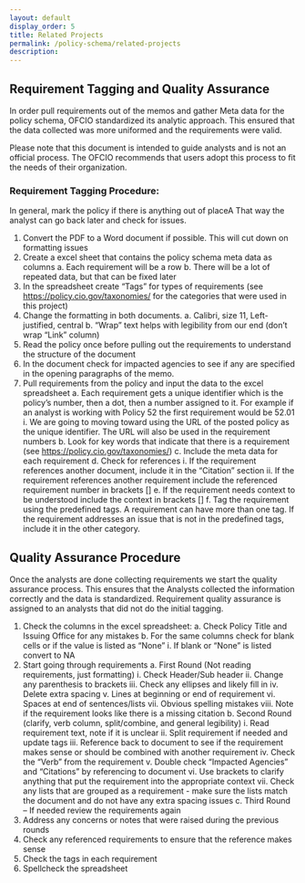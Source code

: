 ```yaml
---
layout: default
display_order: 5
title: Related Projects
permalink: /policy-schema/related-projects
description: 
---
```


## Requirement Tagging and Quality Assurance 

In order pull requirements out of the memos and gather Meta data for the policy schema, OFCIO standardized its analytic approach.  This ensured that the data collected was more uniformed and the requirements were valid.  

Please note that this document is intended to guide analysts and is not an official process.  The OFCIO recommends that users adopt this process to fit the needs of their organization.

### Requirement Tagging Procedure:
In general, mark the policy if there is anything out of placeA  That way the analyst can go back later and check for issues.

1.	Convert the PDF to a Word document if possible.  This will cut down on formatting issues 
2.	Create a excel sheet that contains the policy schema meta data as columns
  a.	Each requirement will be a row
  b.	There will be a lot of repeated data, but that can be fixed later
3.	In the spreadsheet create “Tags” for types of requirements (see https://policy.cio.gov/taxonomies/ for the categories that were used in this project)
4.	Change the formatting in both documents.
  a.	Calibri, size 11, Left-justified, central
  b.	“Wrap” text helps with legibility from our end (don’t wrap “Link” column)
5.	Read the policy once before pulling out the requirements to understand the structure of the document 
6.	In the document check for impacted agencies to see if any are specified in the opening paragraphs of the memo.
7.	Pull requirements from the policy and input the data to the excel spreadsheet
  a.	Each requirement gets a unique identifier which is the policy’s number, then a dot, then a number assigned to it.  For example if an analyst is working with Policy 52 the first requirement would be 52.01
    i.	We are going to moving toward using the URL of the posted policy as the unique identifier.  The URL will also be used in the requirement numbers
  b.	Look for key words that indicate that there is a requirement (see https://policy.cio.gov/taxonomies/)
  c.	Include the meta data for each requirement 
  d.	Check for references 
  i.	If the requirement references another document, include it in the “Citation” section
    ii.	If the requirement references another requirement include the referenced requirement number in brackets []
  e.	If the requirement needs context to be understood include the context in brackets []
  f.	Tag the requirement using the predefined tags.  A requirement can have more than one tag.  If the requirement addresses an issue that is not in the predefined tags, include it in the other category.

## Quality Assurance Procedure
Once the analysts are done collecting requirements we start the quality assurance process.  This ensures that the Analysts collected the information correctly and the data is standardized.  Requirement quality assurance is assigned to an analysts that did not do the initial tagging.

1.	Check the columns in the excel spreadsheet: 
  a.	Check Policy Title and Issuing Office for any mistakes
  b.	For the same columns check for blank cells or if the value is listed as “None” 
    i.	If blank or “None” is listed convert to NA
2.	Start going through requirements
  a.	First Round (Not reading requirements, just formatting)
    i.	Check Header/Sub header
    ii.	Change any parenthesis to brackets
    iii.	Check any ellipses and likely fill in
    iv.	Delete extra spacing
    v.	Lines at beginning or end of requirement
    vi.	Spaces at end of sentences/lists
    vii.	Obvious spelling mistakes
    viii.	Note if the requirement looks like there is a missing citation
  b.	Second Round (clarify, verb column, split/combine, and general legibility)
    i.	Read requirement text, note if it is unclear
    ii.	Split requirement if needed and update tags
    iii.	Reference back to document to see if the requirement makes sense or should be combined with another requirement 
    iv.	Check the “Verb” from the requirement
    v.	Double check “Impacted Agencies” and “Citations” by referencing to document
    vi.	Use brackets to clarify anything that put the requirement into the appropriate context 
    vii.	Check any lists that are grouped as a requirement - make sure the lists match the document and do not have any extra spacing issues
  c.	Third Round – If needed review the requirements again
5. Address any concerns or notes that were raised during the previous rounds
6. Check any referenced requirements to ensure that the reference makes sense
7. Check the tags in each requirement 
8. Spellcheck the spreadsheet 
